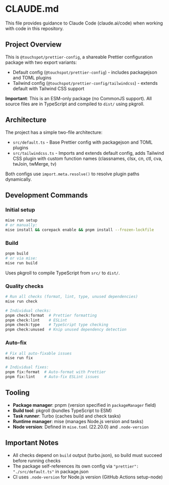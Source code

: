 # CLAUDE.md

This file provides guidance to Claude Code (claude.ai/code) when working with code in this repository.

## Project Overview

This is `@touchspot/prettier-config`, a shareable Prettier configuration package with two export variants:

- Default config (`@touchspot/prettier-config`) - includes packagejson and TOML plugins
- Tailwind config (`@touchspot/prettier-config/tailwindcss`) - extends default with Tailwind CSS support

**Important**: This is an ESM-only package (no CommonJS support). All source files are in TypeScript and compiled to `dist/` using pkgroll.

## Architecture

The project has a simple two-file architecture:

- `src/default.ts` - Base Prettier config with packagejson and TOML plugins
- `src/tailwindcss.ts` - Imports and extends default config, adds Tailwind CSS plugin with custom function names (classnames, clsx, cn, ctl, cva, twJoin, twMerge, tv)

Both configs use `import.meta.resolve()` to resolve plugin paths dynamically.

## Development Commands

### Initial setup

```bash
mise run setup
# or manually:
mise install && corepack enable && pnpm install --frozen-lockfile
```

### Build

```bash
pnpm build
# or via mise:
mise run build
```

Uses pkgroll to compile TypeScript from `src/` to `dist/`.

### Quality checks

```bash
# Run all checks (format, lint, type, unused dependencies)
mise run check

# Individual checks:
pnpm check:format  # Prettier formatting
pnpm check:lint    # ESLint
pnpm check:type    # TypeScript type checking
pnpm check:unused  # Knip unused dependency detection
```

### Auto-fix

```bash
# Fix all auto-fixable issues
mise run fix

# Individual fixes:
pnpm fix:format  # Auto-format with Prettier
pnpm fix:lint    # Auto-fix ESLint issues
```

## Tooling

- **Package manager**: pnpm (version specified in `packageManager` field)
- **Build tool**: pkgroll (bundles TypeScript to ESM)
- **Task runner**: Turbo (caches build and check tasks)
- **Runtime manager**: mise (manages Node.js version and tasks)
- **Node version**: Defined in `mise.toml` (22.20.0) and `.node-version`

## Important Notes

- All checks depend on `build` output (turbo.json), so build must succeed before running checks
- The package self-references its own config via `"prettier": "./src/default.ts"` in package.json
- CI uses `.node-version` for Node.js version (GitHub Actions setup-node)
